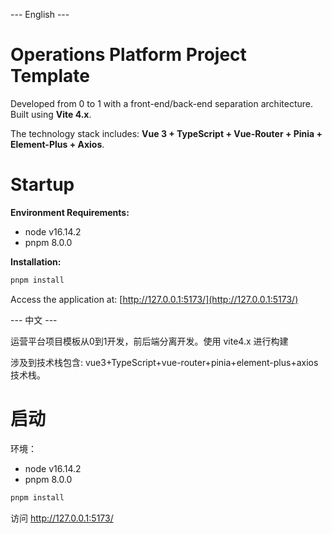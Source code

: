 --- English ---

# Operations Platform Project Template

Developed from 0 to 1 with a front-end/back-end separation architecture. Built using **Vite 4.x**.

The technology stack includes: **Vue 3 + TypeScript + Vue-Router + Pinia + Element-Plus + Axios**.

# Startup

**Environment Requirements:**

- node v16.14.2  
- pnpm 8.0.0  

**Installation:**

```bash
pnpm install
```

Access the application at: [http://127.0.0.1:5173/](http://127.0.0.1:5173/)

--- 中文 ---

运营平台项目模板从0到1开发，前后端分离开发。使用 vite4.x 进行构建



涉及到技术栈包含: vue3+TypeScript+vue-router+pinia+element-plus+axios技术栈。



# 启动

环境：

- node v16.14.2 
- pnpm 8.0.0



```bash
pnpm install
```

访问 http://127.0.0.1:5173/
